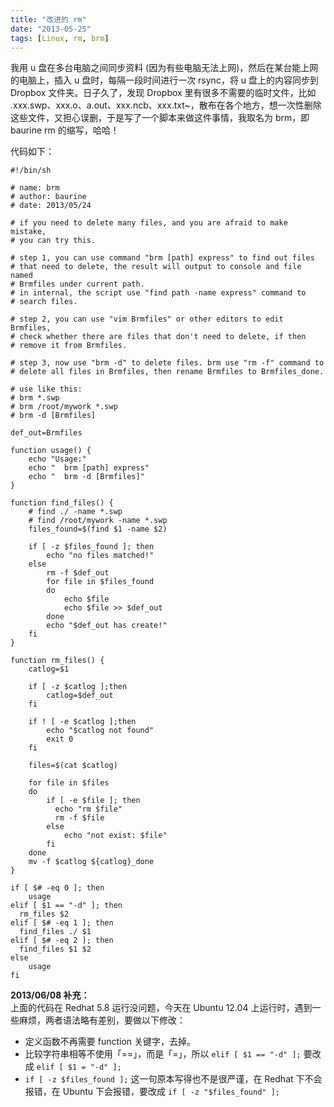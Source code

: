 ```yaml
---
title: "改进的 rm"
date: "2013-05-25"
tags: [Linux, rm, brm]
---
```


我用 u 盘在多台电脑之间同步资料 (因为有些电脑无法上网)，然后在某台能上网的电脑上，插入 u 盘时，每隔一段时间进行一次 rsync，将 u 盘上的内容同步到 Dropbox 文件夹。日子久了，发现 Dropbox 里有很多不需要的临时文件，比如 .xxx.swp、xxx.o、a.out、xxx.ncb、xxx.txt~，散布在各个地方，想一次性删除这些文件，又担心误删，于是写了一个脚本来做这件事情，我取名为 brm，即 baurine rm 的缩写，哈哈！

代码如下：

    #!/bin/sh
    
    # name: brm
    # author: baurine
    # date: 2013/05/24
    
    # if you need to delete many files, and you are afraid to make mistake,
    # you can try this.
    
    # step 1, you can use command "brm [path] express" to find out files 
    # that need to delete, the result will output to console and file named
    # Brmfiles under current path. 
    # in internal, the script use "find path -name express" command to 
    # search files.
    
    # step 2, you can use "vim Brmfiles" or other editors to edit Brmfiles,
    # check whether there are files that don't need to delete, if then 
    # remove it from Brmfiles.
    
    # step 3, now use "brm -d" to delete files. brm use "rm -f" command to 
    # delete all files in Brmfiles, then rename Brmfiles to Brmfiles_done.
    
    # use like this:
    # brm *.swp
    # brm /root/mywork *.swp
    # brm -d [Brmfiles]
    
    def_out=Brmfiles
    
    function usage() {
        echo "Usage:"
        echo "  brm [path] express"
        echo "  brm -d [Brmfiles]"
    }
    
    function find_files() {
        # find ./ -name *.swp
        # find /root/mywork -name *.swp
        files_found=$(find $1 -name $2)
    
        if [ -z $files_found ]; then
            echo "no files matched!"
        else
            rm -f $def_out
            for file in $files_found
            do
                echo $file
                echo $file >> $def_out
            done
            echo "$def_out has create!"
        fi
    }
    
    function rm_files() {
        catlog=$1

        if [ -z $catlog ];then
            catlog=$def_out
        fi

        if ! [ -e $catlog ];then
            echo "$catlog not found"
            exit 0
        fi

        files=$(cat $catlog)

        for file in $files
        do
            if [ -e $file ]; then
              echo "rm $file"
              rm -f $file
            else
                echo "not exist: $file"
            fi
        done
        mv -f $catlog ${catlog}_done
    }
    
    if [ $# -eq 0 ]; then
        usage
    elif [ $1 == "-d" ]; then
      rm_files $2
    elif [ $# -eq 1 ]; then
      find_files ./ $1
    elif [ $# -eq 2 ]; then
      find_files $1 $2
    else
        usage
    fi

**2013/06/08 补充：**  
上面的代码在 Redhat 5.8 运行没问题，今天在 Ubuntu 12.04 上运行时，遇到一些麻烦，两者语法略有差别，要做以下修改：

* 定义函数不再需要 function 关键字，去掉。
* 比较字符串相等不使用「==」，而是「=」，所以 `elif [ $1 == "-d" ];` 要改成 `elif [ $1 = "-d" ];`
* `if [ -z $files_found ];` 这一句原本写得也不是很严谨，在 Redhat 下不会报错，在 Ubuntu 下会报错，要改成 `if [ -z "$files_found" ];`
